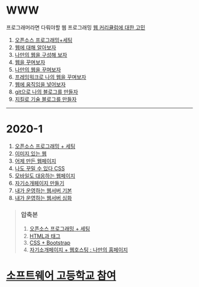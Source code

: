 # WWW
프로그래머라면 다뤄야할 웹 프로그래밍
[웹 커리큘럼에 대한 고민](curriculum.md)
1. [오픈소스 프로그래밍+세팅](documents/1.opensource+settings.md)
2. [웹에 대해 알아보자](documents/2.webWithImg.md)
3. [나만의 웹을 구성해 보자](documents/3.yesterdayWeb.md)
4. [웹을 꾸며보자](./2020_2/CSS_1.md)
5. [나만의 웹을 꾸며보자](./2020_2/CSS_2.md)
6. [프레임워크로 나의 웹을 꾸며보자](./2020_2/bootstrap.md)
7. [웹에 움직임을 넣어보자]()
8. [git으로 나의 블로그를 만들자]()
9. [지킬로 기술 블로그를 만들자](./2020_2/Jekyll.md)
***
# 2020-1
1. [오픈소스 프로그래밍 + 세팅](documents/1.opensource+settings.md)
2. [이미지 있는 웹](documents/2.webWithImg.md)
3. [어제 만든 웹페이지](documents/3.yesterdayWeb.md)
4. [나도 꾸밀 수 있다 CSS](documents/4.css.md)
5. [모바일도 대응하는 웹페이지](documents/5.responsiveWeb.md)
6. [자기소개페이지 만들기](documents/6.introductionWeb.md)
7. [내가 운영하는 웹서버 기본](documents/7.myWebServer1.md)
8. [내가 운영하는 웹서버 심화](documents/8.myWebServer2.md)
> ### 압축본
>1. [오픈소스 프로그래밍 + 세팅](documents/1.opensource+settings.md)
>2. [HTML과 태그](documents/2.web_tag.md)
>3. [CSS + Bootstrap](documents/4.css_bootstrap.md)
>4. [자기소개페이지 + 웹호스팅 : 나만의 홈페이지](documents/6.introductionWeb.md)
# [소프트웨어 고등학교 참여](SoftwareHighSchool/SoftwareHighschool.md)

